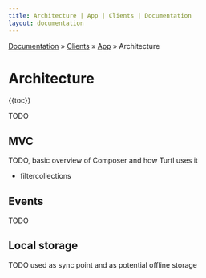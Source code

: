 ```yaml
---
title: Architecture | App | Clients | Documentation
layout: documentation
---
```


<div class="breadcrumb">
    <a href="/docs">Documentation</a> &raquo;
    <a href="/docs/clients/index">Clients</a> &raquo;
    <a href="/docs/clients/app/index">App</a> &raquo;
    Architecture
</div>

# Architecture
{{toc}}

TODO

## MVC
TODO, basic overview of Composer and how Turtl uses it

- filtercollections

## Events

TODO

## Local storage

TODO used as sync point and as potential offline storage

